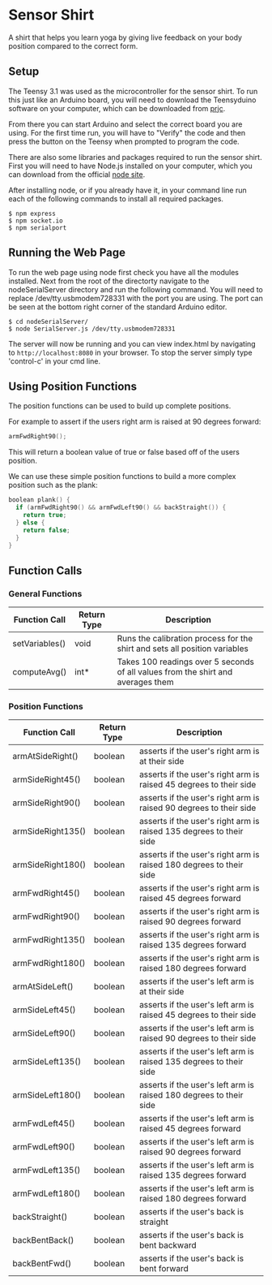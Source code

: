 # Sensor Shirt
A shirt that helps you learn yoga by giving live feedback on your body position compared to the correct form. 

## Setup

The Teensy 3.1 was used as the microcontroller for the sensor shirt. To run this just like an Arduino board, you will need to download the Teensyduino software on your computer, which can be downloaded from [prjc](https://www.pjrc.com/teensy/td_download.html). 

From there you can start Arduino and select the correct board you are using. For the first time run, you will have to "Verify" the code and then press the button on the Teensy when prompted to program the code. 

<!-- TODO: create package.json file for all required node libraries -->
There are also some libraries and packages required to run the sensor shirt. First you will need to have Node.js installed on your computer, which you can download from the official [node site](http://nodejs.org).

After installing node, or if you already have it, in your command line run each of the following commands to install all required packages.

```
$ npm express
$ npm socket.io
$ npm serialport
```
## Running the Web Page

To run the web page using node first check you have all the modules installed. Next from the root of the directorty navigate to the nodeSerialServer directory and run the following command. You will need to replace /dev/tty.usbmodem728331 with the port you are using. The port can be seen at the bottom right corner of the standard Arduino editor.

```
$ cd nodeSerialServer/
$ node SerialServer.js /dev/tty.usbmodem728331
```

The server will now be running and you can view index.html by navigating to `http://localhost:8080` in your browser. To stop the server simply type 'control-c' in your cmd line. 

## Using Position Functions

The position functions can be used to build up complete positions.

For example to assert if the users right arm is raised at 90 degrees forward: 
```C
armFwdRight90();
```
This will return a boolean value of true or false based off of the users position.

We can use these simple position functions to build a more complex position such as the plank:
```C
boolean plank() {
  if (armFwdRight90() && armFwdLeft90() && backStraight()) {
    return true;
  } else {
    return false;
  }
}
```

## Function Calls

### General Functions
Function Call     | Return Type | Description
----------------- | ----------- | -----------
setVariables()    | void        | Runs the calibration process for the shirt and sets all position variables
computeAvg()      | int*        | Takes 100 readings over 5 seconds of all values from the shirt and averages them

### Position Functions
Function Call     | Return Type | Description
----------------- | ----------- | -----------
armAtSideRight()  | boolean     | asserts if the user's right arm is at their side
armSideRight45()  | boolean     | asserts if the user's right arm is raised 45 degrees to their side
armSideRight90()  | boolean     | asserts if the user's right arm is raised 90 degrees to their side
armSideRight135() | boolean     | asserts if the user's right arm is raised 135 degrees to their side
armSideRight180() | boolean     | asserts if the user's right arm is raised 180 degrees to their side
armFwdRight45()   | boolean     | asserts if the user's right arm is raised 45 degrees forward
armFwdRight90()   | boolean     | asserts if the user's right arm is raised 90 degrees forward
armFwdRight135()  | boolean     | asserts if the user's right arm is raised 135 degrees forward
armFwdRight180()  | boolean     | asserts if the user's right arm is raised 180 degrees forward
armAtSideLeft()   | boolean     | asserts if the user's left arm is at their side
armSideLeft45()   | boolean     | asserts if the user's left arm is raised 45 degrees to their side
armSideLeft90()   | boolean     | asserts if the user's left arm is raised 90 degrees to their side
armSideLeft135()  | boolean     | asserts if the user's left arm is raised 135 degrees to their side
armSideLeft180()  | boolean     | asserts if the user's left arm is raised 180 degrees to their side
armFwdLeft45()    | boolean     | asserts if the user's left arm is raised 45 degrees forward
armFwdLeft90()    | boolean     | asserts if the user's left arm is raised 90 degrees forward
armFwdLeft135()   | boolean     | asserts if the user's left arm is raised 135 degrees forward
armFwdLeft180()   | boolean     | asserts if the user's left arm is raised 180 degrees forward
backStraight()    | boolean     | asserts if the user's back is straight
backBentBack()    | boolean     | asserts if the user's back is bent backward
backBentFwd()     | boolean     | asserts if the user's back is bent forward
